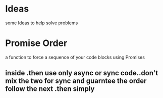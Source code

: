 # Ideas
some Ideas to help solve problems

# Promise Order
a function to force a sequence of your code blocks using Promises

inside .then
use only async or sync code..don't mix the two
for sync and guarntee the order follow the next .then simply
----------------
